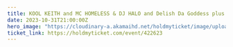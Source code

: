 ```yaml
---
title: KOOL KEITH and MC HOMELESS & DJ HALO and Delish Da Goddess plus NPPV (Manchester,LA) and MORE
date: 2023-10-31T21:00:00Z
hero_image: "https://cloudinary-a.akamaihd.net/holdmyticket/image/upload/w_200,h_250,c_fit,c_limit,q_68,dn_72,f_auto/v6/uploads/flyers2/w5ypr0qahts6o38kj0hq.jpg"
ticket_link: https://holdmyticket.com/event/422623
---
```

